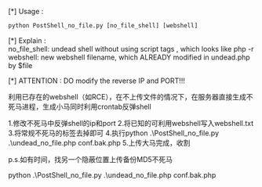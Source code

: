 [\*] Usage :  
        

```python
python PostShell_no_file.py [no_file_shell] [webshell]  
```

[\*] Explain :  
        no_file_shell:  undead shell without using script tags <?..?>, which looks like php -r
        webshell:       new webshell filename, which ALREADY modified in undead.php by $file

[\*] ATTENTION :
        DO modify the reverse IP and PORT!!!

利用已存在的webshell（如RCE），在不上传文件的情况下，在服务器直接生成不死马进程，生成小马同时利用crontab反弹shell

1.修改不死马中反弹shell的ip和port
2.将已知的可利用webshell写入webshell.txt
3.将常规不死马的<?...?>标签去掉即可
4.执行python .\PostShell_no_file.py .\undead_no_file.php conf.bak.php
5.上传大马完成，收割

p.s.如有时间，找另一个隐蔽位置上传备份MD5不死马



python .\PostShell_no_file.py .\undead_no_file.php conf.bak.php

